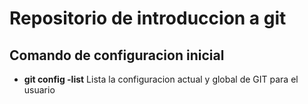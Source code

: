 # Repositorio de introduccion a git

## Comando de configuracion inicial

* **git config -list** Lista la configuracion actual y global de GIT para el usuario
